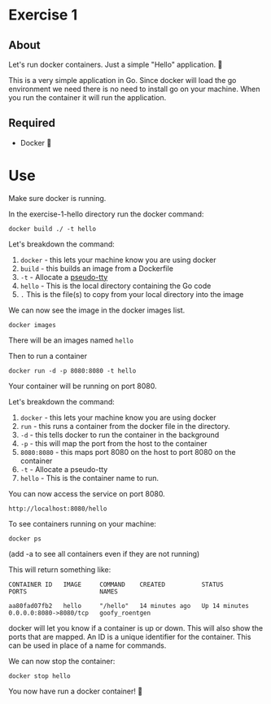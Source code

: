 # Exercise 1

## About

Let's run docker containers. Just a simple "Hello" application. 🔰

This is a very simple application in Go. Since docker will load the go environment we need there is no need to install go on your machine. When you run the container it will run the application.

## Required

- Docker 🐳

# Use

Make sure docker is running.

In the exercise-1-hello directory run the docker command:

`docker build ./ -t hello`

Let's breakdown the command:

1. `docker` - this lets your machine know you are using docker
2. `build` - this builds an image from a Dockerfile
3. `-t` - Allocate a [pseudo-tty](https://stackoverflow.com/questions/30137135/confused-about-docker-t-option-to-allocate-a-pseudo-tty)
4. `hello` - This is the local directory containing the Go code
5. `.` This is the file(s) to copy from your local directory into the image

We can now see the image in the docker images list.

`docker images`

There will be an images named `hello`

Then to run a container

`docker run -d -p 8080:8080 -t hello`

Your container will be running on port 8080.

Let's breakdown the command:

1. `docker` - this lets your machine know you are using docker
2. `run` - this runs a container from the docker file in the directory.
3. `-d` - this tells docker to run the container in the background
4. `-p` - this will map the port from the host to the container
5. `8080:8080` - this maps port 8080 on the host to port 8080 on the container
6. `-t` - Allocate a pseudo-tty
7. `hello` - This is the container name to run.

You can now access the service on port 8080.

`http://localhost:8080/hello`

To see containers running on your machine:

`docker ps`

(add -a to see all containers even if they are not running)

This will return something like: 

`CONTAINER ID   IMAGE     COMMAND    CREATED          STATUS          PORTS                    NAMES`

`aa80fad07fb2   hello     "/hello"   14 minutes ago   Up 14 minutes   0.0.0.0:8080->8080/tcp   goofy_roentgen`

docker will let you know if a container is up or down. This will also show the ports that are mapped. An ID is a unique identifier for the container. This can be used in place of a name for commands.

We can now stop the container:

`docker stop hello`

You now have run a docker container! 🚀
